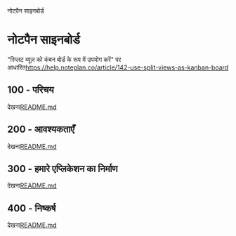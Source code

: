 नोटपैन साइनबोर्ड

# नोटपैन साइनबोर्ड

"स्प्लिट व्यूज़ को कंबन बोर्ड के रूप में उपयोग करें" पर आधारित<https://help.noteplan.co/article/142-use-split-views-as-kanban-board>

## 100 - परिचय

देखना[README.md](./100/README.md)

## 200 - आवश्यकताएँ

देखना[README.md](./200/README.md)

## 300 - हमारे एप्लिकेशन का निर्माण

देखना[README.md](./300/README.md)

## 400 - निष्कर्ष

देखना[README.md](./400/README.md)
